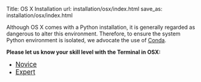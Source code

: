 Title: OS X Installation
url: installation/osx/index.html
save_as: installation/osx/index.html

Although OS X comes with a Python installation, it is generally regarded as
dangerous to alter this environment. Therefore, to ensure the system
Python environment is isolated, we advocate the use of
[Conda](http://conda.pydata.org/).

**Please let us know your skill level with the Terminal in OSX:**

 - <big>[Novice]({filename}/pages/installation/osx/novice.md)</big>
 - <big>[Expert]({filename}/pages/installation/osx/expert.md)</big>
